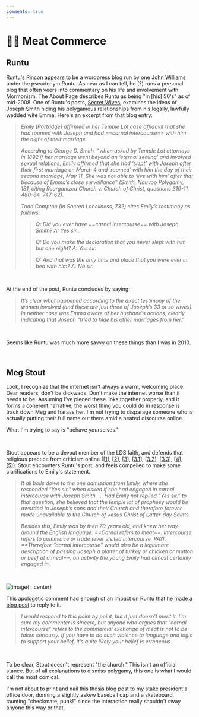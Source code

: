 ```yaml
---
comments: true
---
```

# 🥩💱 Meat Commerce
## Runtu
[Runtu's Rincon](https://runtu.wordpress.com/about/) appears to be a wordpress blog run by one [John Williams](https://runtu.wordpress.com/runtus-book-heaven-up-here/) under the pseudonym Runtu. As near as I can tell, he (?) runs a personal blog that often veers into commentary on his life and involvement with Mormonism. The About Page describes Runtu as being "in [his] 50's" as of mid-2008. One of Runtu's posts, [Secret Wives](https://runtu.wordpress.com/2010/12/24/secret-wives/), examines the ideas of Joseph Smith hiding his polygamous relationships from his legally, lawfully wedded wife Emma. Here's an excerpt from that blog entry:

> *Emily [Partridge] affirmed in her Temple Lot case affidavit that she had roomed with Joseph and had ==carnal intercourse== with him the night of their marriage.*
>
> *According to George D. Smith, “when asked by Temple Lot attorneys in 1892 if her marriage went beyond an ‘eternal sealing’ and involved sexual relations, Emily affirmed that she had ‘slept’ with Joseph after their first marriage on March 4 and ‘roomed’ with him the day of their second marriage, May 11. She was not able to ‘live with him’ after that because of Emma’s close surveillance” (Smith, Nauvoo Polygamy, 181, citing Reorganized Church v. Church of Christ, questions 310-11, 480-84, 747-62).*
> 
> *Todd Compton (In Sacred Loneliness, 732) cites Emily’s testimony as follows:*
> 
> > *Q: Did you ever have ==carnal intercourse== with Joseph Smith?*
> > *A: Yes sir…*
> >
> > *Q: Do you make the declaration that you never slept with him but one night?*
> > *A: Yes sir.*
> > 
> > *Q: And that was the only time and place that you were ever in bed with him?*
> > *A: No sir.* 

&nbsp;

At the end of the post, Runtu concludes by saying:

> *It’s clear what happened according to the direct testimony of the women involved (and these are just three of Joseph’s 33 or so wives). In neither case was Emma aware of her husband’s actions, clearly indicating that Joseph “tried to hide his other marriages from her.”*

&nbsp;

Seems like Runtu was much more savvy on these things than I was in 2010.

&nbsp;

## Meg Stout
Look, I recognize that the internet isn't always a warm, welcoming place. Dear readers, don't be dickwads. Don't make the internet worse than it needs to be. Assuming I've pieced these links together properly, and it forms a coherent narrative, the worst thing you could do in response is track down Meg and harass her. I'm not trying to disparage someone who is actually putting their full name out there amid a heated discourse online. 

What I'm trying to say is "behave yourselves."

&nbsp;

Stout appears to be a devout member of the LDS faith, and defends that religious practice from criticism online ([[1](https://www.megstout.com/blog/2015/06/03/wow-look-i-have-a-website/)], [[2](https://www.millennialstar.org/author/megstout/)], [[3](https://www.reluctantpolygamist.com/author/megstout/)], [[3.1](https://www.millennialstar.org/faithful-joseph-digest/)], [[3.2](https://www.millennialstar.org/on-doubt/)], [[3.3](https://www.millennialstar.org/christians-formerly-known-as-mormons/)], [[4](https://latterdaysaintmag.com/tag/meg-stout/)], [[5](https://sunstone.org/speaker/meg-stout/)]). Stout encounters Runtu's post, and feels compelled to make some clarifications to Emily's statement.

> *It all boils down to the one admission from Emily, where she responded “Yes sir.” when asked if she had engaged in carnal intercourse with Joseph Smith. ... Had Emily not replied “Yes sir.” to that question, she believed that the temple lot of prophesy would be awarded to Joseph’s sons and their Church and therefore forever made unavailable to the Church of Jesus Christ of Latter-day Saints.*
>
> *Besides this, Emily was by then 70 years old, and knew her way around the English language. ==Carnal refers to meat==. Intercourse refers to commerce or trade (ever visited Intercourse, PA?). ==Therefore “carnal intercourse” would also be a legitimate description of passing Joseph a platter of turkey or chicken or mutton or beef at a meal==, an activity the young Emily had almost certainly engaged in.*

&nbsp;

![image](../../img/tom-cruise-what.gif){: .center}

This apologetic comment had enough of an impact on Runtu that he [made a blog post](https://runtu.wordpress.com/2015/02/27/how-not-to-do-apologetics/) to reply to it.

> *I would respond to this point by point, but it just doesn’t merit it. I’m sure my commenter is sincere, but anyone who argues that “carnal intercourse” refers to the commercial exchange of meat is not to be taken seriously. If you have to do such violence to language and logic to support your belief, it’s quite likely your belief is erroneous.*

&nbsp;

To be clear, Stout doesn't represent "the church." This isn't an official stance. But of all explanations to dismiss polygamy, this one is what I would call the most comical.

I'm not about to print and nail this ~~thesis~~ blog post to my stake president's office door, donning a slightly askew baseball cap and a skateboard, taunting "checkmate, punk!" since the interaction really shouldn't sway anyone this way or that.